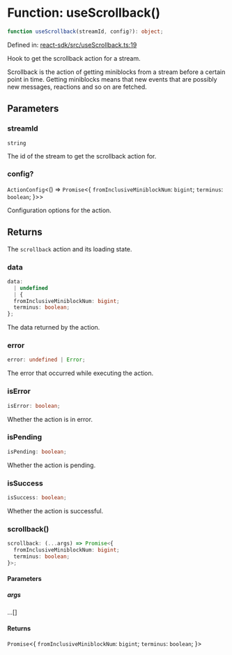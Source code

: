 # Function: useScrollback()

```ts
function useScrollback(streamId, config?): object;
```

Defined in: [react-sdk/src/useScrollback.ts:19](https://github.com/towns-protocol/towns/blob/0db1fd0ac7258e8db8cedfb6183e8eade8284fa1/packages/react-sdk/src/useScrollback.ts#L19)

Hook to get the scrollback action for a stream.

Scrollback is the action of getting miniblocks from a stream before a certain point in time.
Getting miniblocks means that new events that are possibly new messages, reactions and so on are fetched.

## Parameters

### streamId

`string`

The id of the stream to get the scrollback action for.

### config?

`ActionConfig`\<() => `Promise`\<\{
  `fromInclusiveMiniblockNum`: `bigint`;
  `terminus`: `boolean`;
\}\>\>

Configuration options for the action.

## Returns

The `scrollback` action and its loading state.

### data

```ts
data: 
  | undefined
  | {
  fromInclusiveMiniblockNum: bigint;
  terminus: boolean;
};
```

The data returned by the action.

### error

```ts
error: undefined | Error;
```

The error that occurred while executing the action.

### isError

```ts
isError: boolean;
```

Whether the action is in error.

### isPending

```ts
isPending: boolean;
```

Whether the action is pending.

### isSuccess

```ts
isSuccess: boolean;
```

Whether the action is successful.

### scrollback()

```ts
scrollback: (...args) => Promise<{
  fromInclusiveMiniblockNum: bigint;
  terminus: boolean;
}>;
```

#### Parameters

##### args

...\[\]

#### Returns

`Promise`\<\{
  `fromInclusiveMiniblockNum`: `bigint`;
  `terminus`: `boolean`;
\}\>
